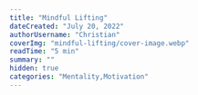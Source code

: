 ```yaml
---
title: "Mindful Lifting"
dateCreated: "July 20, 2022"
authorUsername: "Christian"
coverImg: "mindful-lifting/cover-image.webp"
readTime: "5 min"
summary: ""
hidden: true
categories: "Mentality,Motivation"
---
```

